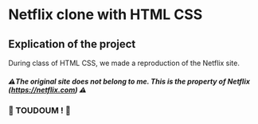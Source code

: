 # Netflix clone with HTML CSS

## Explication of the project
During class of HTML CSS, we made a reproduction of the Netflix site.

##### ⚠️The original site does not belong to me. This is the property of Netflix (https://netflix.com) ⚠️

### 🔴 TOUDOUM ! 🔴
